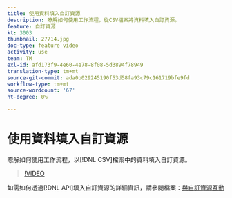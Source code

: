 ```yaml
---
title: 使用資料填入自訂資源
description: 瞭解如何使用工作流程，從CSV檔案將資料填入自訂資源。
feature: 自訂資源
kt: 3003
thumbnail: 27714.jpg
doc-type: feature video
activity: use
team: TM
exl-id: afd173f9-4e60-4e78-8f08-5d3894f78949
translation-type: tm+mt
source-git-commit: ada0b029245190f53d58fa93c79c161719bfe9fd
workflow-type: tm+mt
source-wordcount: '67'
ht-degree: 0%

---
```


# 使用資料填入自訂資源

瞭解如何使用工作流程，以[!DNL CSV]檔案中的資料填入自訂資源。

>[!VIDEO](https://video.tv.adobe.com/v/27714?quality=9)

如需如何透過[!DNL API]填入自訂資源的詳細資訊，請參閱檔案：[與自訂資源互動](https://experienceleague.adobe.com/docs/campaign-standard/using/working-with-apis/interacting-with-custom-resources.html.)
